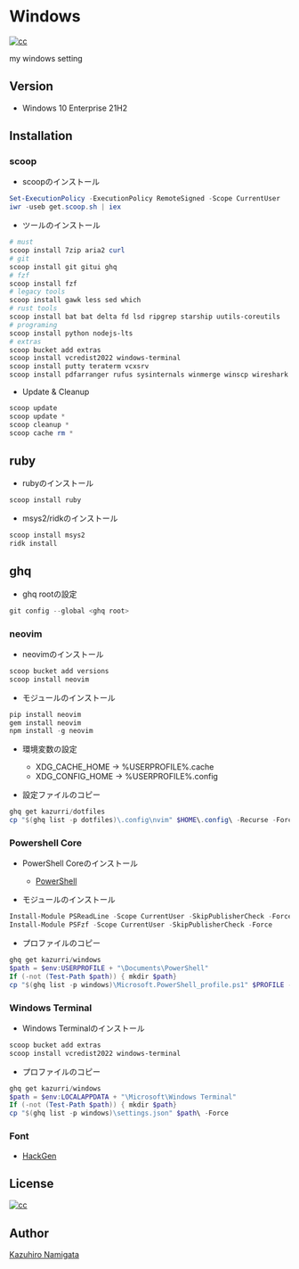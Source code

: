 # Windows
[![cc][cc_image]][cc_url]

my windows setting

## Version

* Windows 10 Enterprise 21H2

## Installation

### scoop

* scoopのインストール

```powershell
Set-ExecutionPolicy -ExecutionPolicy RemoteSigned -Scope CurrentUser
iwr -useb get.scoop.sh | iex
```

* ツールのインストール

```powershell
# must
scoop install 7zip aria2 curl
# git
scoop install git gitui ghq
# fzf
scoop install fzf
# legacy tools
scoop install gawk less sed which
# rust tools
scoop install bat bat delta fd lsd ripgrep starship uutils-coreutils
# programing
scoop install python nodejs-lts
# extras
scoop bucket add extras
scoop install vcredist2022 windows-terminal
scoop install putty teraterm vcxsrv
scoop install pdfarranger rufus sysinternals winmerge winscp wireshark
```

* Update & Cleanup

```powershell
scoop update
scoop update *
scoop cleanup *
scoop cache rm *
```

## ruby

* rubyのインストール

```powershell
scoop install ruby
```

* msys2/ridkのインストール

```powershell
scoop install msys2
ridk install
```

## ghq

* ghq rootの設定

```powershell
git config --global <ghq root>
```

### neovim

* neovimのインストール

```powershell
scoop bucket add versions
scoop install neovim
```

* モジュールのインストール

```powershell
pip install neovim
gem install neovim
npm install -g neovim
```

* 環境変数の設定
  * XDG_CACHE_HOME → %USERPROFILE%\.cache
  * XDG_CONFIG_HOME → %USERPROFILE%\.config

* 設定ファイルのコピー

```powershell
ghq get kazurri/dotfiles
cp "$(ghq list -p dotfiles)\.config\nvim" $HOME\.config\ -Recurse -Force
```

### Powershell Core

* PowerShell Coreのインストール
  * [PowerShell](https://github.com/PowerShell/PowerShell)

* モジュールのインストール

```powershell
Install-Module PSReadLine -Scope CurrentUser -SkipPublisherCheck -Force
Install-Module PSFzf -Scope CurrentUser -SkipPublisherCheck -Force
```

* プロファイルのコピー

```powershell
ghq get kazurri/windows
$path = $env:USERPROFILE + "\Documents\PowerShell"
If (-not (Test-Path $path)) { mkdir $path}
cp "$(ghq list -p windows)\Microsoft.PowerShell_profile.ps1" $PROFILE -Force
```

### Windows Terminal

* Windows Terminalのインストール

```powershell
scoop bucket add extras
scoop install vcredist2022 windows-terminal
```

* プロファイルのコピー

```powershell
ghq get kazurri/windows
$path = $env:LOCALAPPDATA + "\Microsoft\Windows Terminal"
If (-not (Test-Path $path)) { mkdir $path}
cp "$(ghq list -p windows)\settings.json" $path\ -Force
```

### Font

* [HackGen](https://github.com/yuru7/HackGen)

## License

[![cc][cc_image]][cc_url]

## Author

[Kazuhiro Namigata](mailto:kazurri@gmail.com)

[cc_image]: https://img.shields.io/badge/License-CC%20BY%204.0-lightgrey.svg?style=flat-square
[cc_url]: http://creativecommons.org/licenses/by/4.0/
